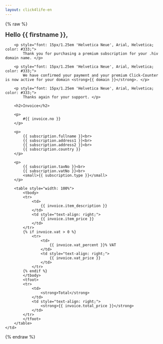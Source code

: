 ```yaml
---
layout: click4life-en
---
```


{% raw %}
<tr width="100%" itemscope itemtype="http://schema.org/EmailMessage">
    <td valign="top" align="left" style="background:#fff; padding: 40px;" itemprop="action" itemscope itemtype="http://schema.org/ViewAction">
        <h1 style="font-size: 20px; margin: 0; color: #333;">
            Hello {{ firstname }},</h1>

        <p style="font: 15px/1.25em 'Helvetica Neue', Arial, Helvetica; color: #333;">
            Thank you for purchasing a premium subscription for your .hiv domain name. </p>

        <p style="font: 15px/1.25em 'Helvetica Neue', Arial, Helvetica; color: #333;">
            We have confirmed your payment and your premium Click-Counter is now active for your domain <strong>{{ domain }}</strong>. </p>

        <p style="font: 15px/1.25em 'Helvetica Neue', Arial, Helvetica; color: #333;">
            Thanks again for your support. </p>
            
        <h2>Invoice</h2>
        
        <p>
            #{{ invoice.no }}
        </p>
        
        <p>
            {{ subscription.fullname }}<br>
            {{ subscription.address1 }}<br>
            {{ subscription.address2 }}<br>
            {{ subscription.country }}
        </p>
        
        <p>
            {{ subscription.taxNo }}<br>
            {{ subscription.vatNo }}<br>
            <small>{{ subscription.type }}</small>
        </p>
        
        <table style="width: 100%">
            <tbody>
            <tr>
                <td>
                    {{ invoice.item_description }}
                </td>
                <td style="text-align: right;">
                    {{ invoice.item_price }}
                </td>
            </tr>
            {% if invoice.vat > 0 %}
                <tr>
                    <td>
                        {{ invoice.vat_percent }}% VAT
                    </td>
                    <td style="text-align: right;">
                        {{ invoice.vat_price }}
                    </td>
                </tr>
            {% endif %} 
            </tbody>
            <tfoot>
            <tr>
                <td>
                    <strong>Total</strong>
                </td>
                <td style="text-align: right;">
                    <strong>{{ invoice.total_price }}</strong>
                </td>
            </tr>
            </tfoot>
        </table>
    </td>
</tr>
{% endraw %}
